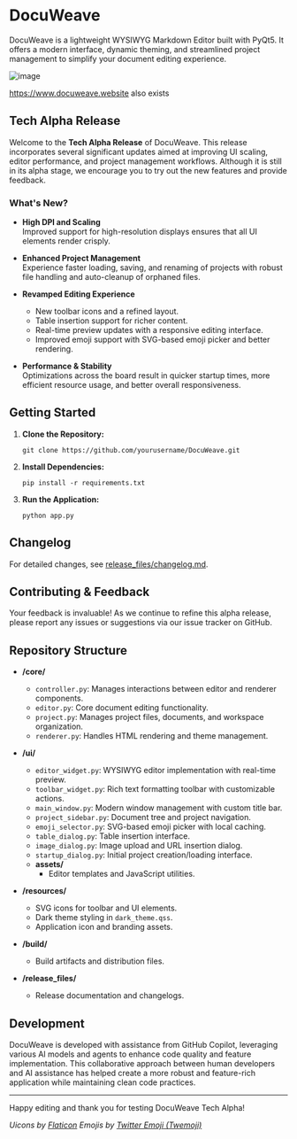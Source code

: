 # DocuWeave

DocuWeave is a lightweight WYSIWYG Markdown Editor built with PyQt5. It offers a modern interface, dynamic theming, and streamlined project management to simplify your document editing experience.

![image](https://github.com/user-attachments/assets/ff0d8af5-ee8a-4c5d-bbb0-719cf93d7725)

https://www.docuweave.website also exists

## Tech Alpha Release

Welcome to the **Tech Alpha Release** of DocuWeave. This release incorporates several significant updates aimed at improving UI scaling, editor performance, and project management workflows. Although it is still in its alpha stage, we encourage you to try out the new features and provide feedback.

### What's New?

- **High DPI and Scaling**  
  Improved support for high-resolution displays ensures that all UI elements render crisply.

- **Enhanced Project Management**  
  Experience faster loading, saving, and renaming of projects with robust file handling and auto-cleanup of orphaned files.

- **Revamped Editing Experience**  
  - New toolbar icons and a refined layout.
  - Table insertion support for richer content.
  - Real-time preview updates with a responsive editing interface.
  - Improved emoji support with SVG-based emoji picker and better rendering.

- **Performance & Stability**  
  Optimizations across the board result in quicker startup times, more efficient resource usage, and better overall responsiveness.

## Getting Started

1. **Clone the Repository:**
   ```
   git clone https://github.com/yourusername/DocuWeave.git
   ```
2. **Install Dependencies:**
   ```
   pip install -r requirements.txt
   ```
3. **Run the Application:**
   ```
   python app.py
   ```

## Changelog

For detailed changes, see [release_files/changelog.md](release_files/changelog.md).

## Contributing & Feedback

Your feedback is invaluable! As we continue to refine this alpha release, please report any issues or suggestions via our issue tracker on GitHub.

## Repository Structure

- **/core/**
  - `controller.py`: Manages interactions between editor and renderer components.
  - `editor.py`: Core document editing functionality.
  - `project.py`: Manages project files, documents, and workspace organization.
  - `renderer.py`: Handles HTML rendering and theme management.

- **/ui/**
  - `editor_widget.py`: WYSIWYG editor implementation with real-time preview.
  - `toolbar_widget.py`: Rich text formatting toolbar with customizable actions.
  - `main_window.py`: Modern window management with custom title bar.
  - `project_sidebar.py`: Document tree and project navigation.
  - `emoji_selector.py`: SVG-based emoji picker with local caching.
  - `table_dialog.py`: Table insertion interface.
  - `image_dialog.py`: Image upload and URL insertion dialog.
  - `startup_dialog.py`: Initial project creation/loading interface.
  - **assets/**
    - Editor templates and JavaScript utilities.

- **/resources/**
  - SVG icons for toolbar and UI elements.
  - Dark theme styling in `dark_theme.qss`.
  - Application icon and branding assets.

- **/build/**
  - Build artifacts and distribution files.

- **/release_files/**
  - Release documentation and changelogs.

## Development

DocuWeave is developed with assistance from GitHub Copilot, leveraging various AI models and agents to enhance code quality and feature implementation. This collaborative approach between human developers and AI assistance has helped create a more robust and feature-rich application while maintaining clean code practices.

---

Happy editing and thank you for testing DocuWeave Tech Alpha!

*Uicons by [Flaticon](https://www.flaticon.com/uicons)*
*Emojis by [Twitter Emoji (Twemoji)](https://github.com/twitter/twemoji)*
````
